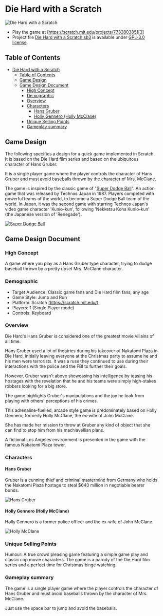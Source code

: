 # Die Hard with a Scratch

![Die Hard with a Scratch](assets/DieHardWithAScracth.svg)

- Play the game at [https://scratch.mit.edu/projects/773380385][3]
- Project file
  [Die Hard with a Scratch.sb3](./sb3/Die%20Hard%20with%20a%20Scratch.sb3) is
  available under [GPL-3.0 license](../LICENSE).

## Table of Contents

- [Die Hard with a Scratch](#die-hard-with-a-scratch)
  - [Table of Contents](#table-of-contents)
  - [Game Design](#game-design)
  - [Game Design Document](#game-design-document)
    - [High Concept](#high-concept)
    - [Demographic](#demographic)
    - [Overview](#overview)
    - [Characters](#characters)
      - [Hans Gruber](#hans-gruber)
      - [Holly Gennero (Holly McClane)](#holly-gennero-holly-mcclane)
    - [Unique Selling Points](#unique-selling-points)
    - [Gameplay summary](#gameplay-summary)

## Game Design

The following specifies a design for a quick game implemented in Scratch.
It is based on the Die Hard film series and based on the ubiquitous character of
Hans Gruber.

It is a single player game where the player controls the character of Hans
Gruber and must avoid baseballs thrown by the character of Mrs. McClane.

The game is inspired by the classic game of "[Super Dodge Ball][2]". An action
game that was released by Technos Japan in 1987. Players competed with powerful
teams of the world, to become a Super Dodge Ball team of the world. In Japan,
it was the second game with starring Technos Japan's video game character
'Kunio-kun', following 'Nekketsu Koha Kunio-kun'
(the Japanese version of 'Renegade').

[![Super Dodge Ball](./assets/SuperDodgeBall.svg)][2]

## Game Design Document

### High Concept

A game where you play as a Hans Gruber type character, trying to dodge baseball
thrown by a pretty upset Mrs. McClane character.

### Demographic

- Target Audience: Classic game fans and Die Hard film fans, any age
- Game Style: Jump and Run
- Platform: Scratch [(https://scratch.mit.edu/)][1]
- Players: 1 (Single Player mode)
- Controls: Keyboard

### Overview

Die Hard's Hans Gruber is considered one of the greatest movie villains of all
time.

Hans Gruber used a lot of theatrics during his takeover of Nakatomi Plaza in
Die Hard, initially leaving everyone at the Christmas party to assume he and his
men were terrorists. It was a ruse they continued to use during their
interactions with the police and the FBI to further their goals.

However, Gruber wasn't above showcasing his intelligence by teasing his hostages
with the revelation that he and his teams were simply high-stakes robbers
looking for a big store.

The game highlights Gruber's manipulations and the joy he took from playing with
others' perceptions of his crimes.

This adrenaline-fuelled, arcade style game is predominately based on Holly
Gennero, formerly Holly McClane, the ex-wife of John McClane.

She has made her mission to throw at Gruber any kind of object that she can find
to stop him from his machiavellian plans.

A fictional Los Angeles environment is presented in the game with the famous
Nakatomi Plaza tower.

### Characters

#### Hans Gruber

Gruber is a cunning thief and criminal mastermind from Germany who holds the Nakatomi Plaza hostage to steal $640 million in negotiable bearer bonds.

![Hans Gruber](assets/HansGruber.svg)

#### Holly Gennero (Holly McClane)

Holly Gennero is a former police officer and the ex-wife of John McClane.

![Holly McClane](assets/HollyMcClane.svg)

### Unique Selling Points

Humour: A true crowd pleasing game featuring a simple game play and classic cop movie characters. The game is a parody of the Die Hard film series and a perfect time for Christmas binge watching.

### Gameplay summary

The game is a single player game where the player controls the character of Hans Gruber and must avoid baseballs thrown by the character of Mrs. McClane.

Just use the space bar to jump and avoid the baseballs.

[1]: https://scratch.mit.edu/
[2]: https://en.wikipedia.org/wiki/Super_Dodge_Ball
[3]: https://scratch.mit.edu/projects/773380385
